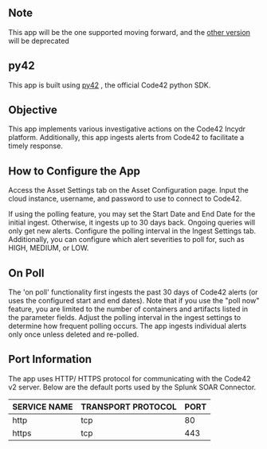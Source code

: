 [comment]: # " File: readme.md"
[comment]: # ""
[comment]: # "  Copyright (c) 2022 Splunk Inc., Code42"
[comment]: # ""
[comment]: # "  Licensed under the Apache License, Version 2.0 (the \"License\");"
[comment]: # "  you may not use this file except in compliance with the License."
[comment]: # "  You may obtain a copy of the License at"
[comment]: # ""
[comment]: # "      http://www.apache.org/licenses/LICENSE-2.0"
[comment]: # ""
[comment]: # "  Unless required by applicable law or agreed to in writing, software distributed under"
[comment]: # "  the License is distributed on an \"AS IS\" BASIS, WITHOUT WARRANTIES OR CONDITIONS OF ANY KIND,"
[comment]: # "  either express or implied. See the License for the specific language governing permissions"
[comment]: # "  and limitations under the License."
[comment]: # ""

## Note

This app will be the one supported moving forward, and the [other version](https://github.com/splunk-soar-connectors/code42) will be deprecated

## py42

This app is built using [py42](https://github.com/code42/py42) , the official Code42 python SDK.

## Objective

This app implements various investigative actions on the Code42 Incydr platform. Additionally, this
app ingests alerts from Code42 to facilitate a timely response.

## How to Configure the App

Access the Asset Settings tab on the Asset Configuration page. Input the cloud instance, username,
and password to use to connect to Code42.

If using the polling feature, you may set the Start Date and End Date for the initial ingest.
Otherwise, it ingests up to 30 days back. Ongoing queries will only get new alerts. Configure the
polling interval in the Ingest Settings tab. Additionally, you can configure which alert severities
to poll for, such as HIGH, MEDIUM, or LOW.

## On Poll

The 'on poll' functionality first ingests the past 30 days of Code42 alerts (or uses the configured
start and end dates). Note that if you use the "poll now" feature, you are limited to the number of
containers and artifacts listed in the parameter fields. Adjust the polling interval in the ingest
settings to determine how frequent polling occurs. The app ingests individual alerts only once
unless deleted and re-polled.

## Port Information

The app uses HTTP/ HTTPS protocol for communicating with the Code42 v2 server. Below are the
default ports used by the Splunk SOAR Connector.

| SERVICE NAME | TRANSPORT PROTOCOL | PORT |
|--------------|--------------------|------|
| http         | tcp                | 80   |
| https        | tcp                | 443  |
